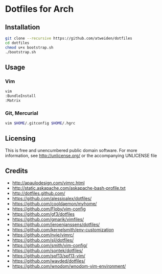 # Dotfiles for Arch

## Installation

```bash
git clone --recursive https://github.com/atweiden/dotfiles
cd dotfiles
chmod u+x bootstrap.sh
./bootstrap.sh
```

## Usage

### Vim

```bash
vim
:BundleInstall
:Matrix
```

### Git, Mercurial

```bash
vim $HOME/.gitconfig $HOME/.hgrc
```

## Licensing

This is free and unencumbered public domain software. For more
information, see http://unlicense.org/ or the accompanying UNLICENSE file

## Credits

- http://apaulodesign.com/vimrc.html
- http://static.askapache.com/askapache-bash-profile.txt
- http://dotfiles.github.com/
- https://github.com/alessioalex/dotfiles/
- https://github.com/cooldaemon/myhome/
- https://github.com/Floby/vim-config
- https://github.com/gf3/dotfiles
- https://github.com/gmarik/vimfiles/
- https://github.com/jeroenjanssens/dotfiles/
- https://github.com/kernelsmith/env-customization
- https://github.com/nvie/vimrc/
- https://github.com/sjl/dotfiles/
- https://github.com/smith/vim-config/
- https://github.com/sontek/dotfiles/
- https://github.com/spf13/spf13-vim/
- https://github.com/wavded/dotfiles/
- https://github.com/wnodom/wnodom-vim-environment/
